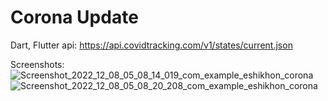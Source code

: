 # Corona Update
Dart, Flutter
api: https://api.covidtracking.com/v1/states/current.json

Screenshots:
![Screenshot_2022_12_08_05_08_14_019_com_example_eshikhon_corona](https://user-images.githubusercontent.com/39647986/206317321-de785a8c-c7cc-48d8-9b9f-f1245a0d75e0.jpg)
![Screenshot_2022_12_08_05_08_20_208_com_example_eshikhon_corona](https://user-images.githubusercontent.com/39647986/206317332-e5dc3aaa-209c-4a15-9eff-9a562be0821a.jpg)
